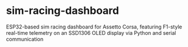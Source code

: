 # sim-racing-dashboard
ESP32-based sim racing dashboard for Assetto Corsa, featuring F1-style real-time telemetry on an SSD1306 OLED display via Python and serial communication
